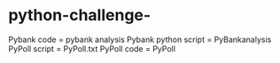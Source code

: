 # python-challenge- 
Pybank code = pybank analysis
Pybank python script = PyBankanalysis 
PyPoll script = PyPoll.txt
PyPoll code = PyPoll 

